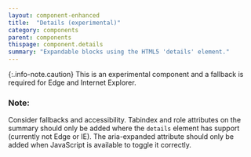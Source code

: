 ```yaml
---
layout: component-enhanced
title:  "Details (experimental)"
category: components
parent: components
thispage: component.details
summary: "Expandable blocks using the HTML5 'details' element."
---
```


{:.info-note.caution}
This is an experimental component and a fallback is required for Edge and Internet Explorer.

### Note:

Consider fallbacks and accessibility. Tabindex and role attributes on the summary should only be added where the <code>details</code> element has support (currently not Edge or IE). The aria-expanded attribute should only be added when JavaScript is available to toggle it correctly.
